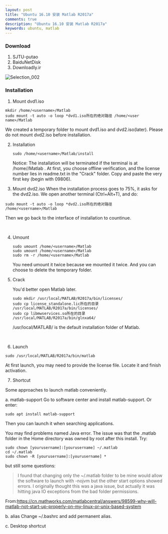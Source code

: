 ```yaml
---
layout: post
title: "Ubuntu 16.10 安装 Matlab R2017a"
comments: true
description: "Ubuntu 16.10 安装 Matlab R2017a"
keywords: ubuntu, matlab
---
```


### Download
1. SJTU-putao
2. BaiduNetDisk
3. DownloadIy.ir

![Selection_002](/home/faymek/Pictures/Selection_002.png)

### Installation
1. Mount dvd1.iso

  ```
  mkdir /home/<username>/Matlab  
  sudo mount -t auto -o loop *dvd1.iso所在的绝对路径 /home/<user name>/Matlab
  ```
  We created a temporary folder to mount dvd1.iso and dvd2.iso(later). Please do not mount dvd2.iso before installation.


2. Installation

   ```
   sudo /home/<username>/Matlab/install
   ```
   Notice: The installation will be terminated if the terminal is at /home/<username>/Matlab .
   At first, you choose offline verification, and the license number lies in readme.txt in the "Crack" folder. Copy and paste the very first key (begin with 09806).


3. Mount dvd2.iso
  When the installation process goes to 75%, it asks for the dvd2.iso. We open another terminal (Ctrl+Alt+T), and do:

  ```
  sudo mount -t auto -o loop *dvd2.iso所在的绝对路径 /home/<username>/Matlab
  ```

  Then we go back to the interface of installation to countinue.

  ​


4. Umount

   ```
   sudo umount /home/<username>/Matlab
   sudo umount /home/<username>/Matlab 
   sudo rm -r /home/<username>/Matlab 
   ```

   You need umount it twice because we mounted it twice. And you can choose to delete the temporary folder.

5. Crack

   You'd better open Matlab later.

   ```
   sudo mkdir /usr/local/MATLAB/R2017a/bin/licenses/  
   sudo cp license_standalone.lic所在的目录 /usr/local/MATLAB/R2017a/bin/licenses/  
   sudo cp libmwservices.so所在的目录 /usr/local/MATLAB/R2017a/bin/glnxa64/  
   ```

   /usr/local/MATLAB/ is the default installation folder of Matlab.

   ​

6.  Launch

   ```
   sudo /usr/local/MATLAB/R2017a/bin/matlab 
   ```

   At first launch, you may need to provide the license file. Locate it and finish activation.

7.  Shortcut

   Some approaches to launch matlab conveniently.

   a. matlab-support
   Go to software center and install matlab-support. Or enter:

   ```
   sudo apt install matlab-support
   ```

   Then you can launch it when searching applications. 

   You may find problems named Java error. The issue was that the .matlab folder in the Home directory was owned by root after this install. Try:

   ```
   sudo chown [yourusername]:[yourusername] ~/.matlab
   cd ~/.matlab
   sudo chown -R [yourusername]:[yourusername] *
   ```

   but still some questions:

   > I found that changing only the ~/.matlab folder to be mine would allow the software to launch with -nojvm but the other start options showed errors. I originally thought this was a java issue, but actually it was hitting java IO exceptions from the bad folder permissions.

   From:https://cn.mathworks.com/matlabcentral/answers/98599-why-will-matlab-not-start-up-properly-on-my-linux-or-unix-based-system

   b. alias
   Change ~/.bashrc and add permanent alias.

   c. Desktop shortcut